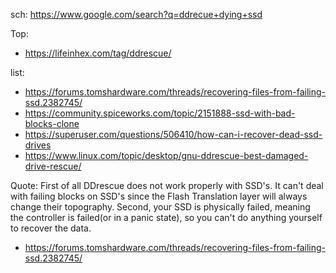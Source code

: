 sch: https://www.google.com/search?q=ddrecue+dying+ssd

Top:
- https://lifeinhex.com/tag/ddrescue/

list:
- https://forums.tomshardware.com/threads/recovering-files-from-failing-ssd.2382745/
- https://community.spiceworks.com/topic/2151888-ssd-with-bad-blocks-clone
- https://superuser.com/questions/506410/how-can-i-recover-dead-ssd-drives
- https://www.linux.com/topic/desktop/gnu-ddrescue-best-damaged-drive-rescue/


Quote:
First of all DDrescue does not work properly with SSD's. It can't deal with failing blocks on SSD's since the Flash Translation layer will always change their topography.
Second, your SSD is physically failed, meaning the controller is failed(or in a panic state), so you can't do anything yourself to recover the data.
- https://forums.tomshardware.com/threads/recovering-files-from-failing-ssd.2382745/
